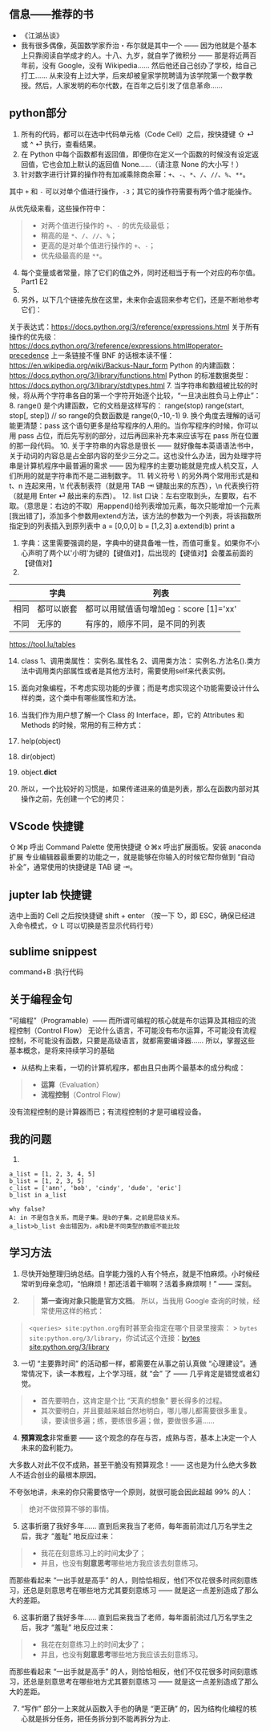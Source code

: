 

## 信息——推荐的书
- 《江湖丛谈》
- 我有很多偶像，英国数学家乔治・布尔就是其中一个 —— 因为他就是个基本上只靠阅读自学成才的人。十八、九岁，就自学了微积分 —— 那是将近两百年前，没有 Google，没有 Wikipedia…… 然后他还自己创办了学校，给自己打工…… 从来没有上过大学，后来却被皇家学院聘请为该学院第一个数学教授。然后，人家发明的布尔代数，在百年之后引发了信息革命…… 


## python部分
1. 所有的代码，都可以在选中代码单元格（Code Cell）之后，按快捷键 ⇧ ⏎ 或 ^ ⏎ 执行，查看结果。
2. 在 Python 中每个函数都有返回值，即便你在定义一个函数的时候没有设定返回值，它也会加上默认的返回值 None……（请注意 None 的大小写！）
3. 针对数字进行计算的操作符有加减乘除商余幂：`+`、`-`、`*`、`/`、`//`、`%`、`**`。

其中 `+` 和 `-` 可以对单个值进行操作，`-3`；其它的操作符需要有两个值才能操作。

从优先级来看，这些操作符中：

> * 对两个值进行操作的 `+`、`-` 的优先级最低；
> * 稍高的是 `*`、`/`、`//`、`%`；
> * 更高的是对单个值进行操作的 `+`、`-`；
> * 优先级最高的是 `**`。

4. 每个变量或者常量，除了它们的值之外，同时还相当于有一个对应的布尔值。Part1 E2
5. 
6. 另外，以下几个链接先放在这里，未来你会返回来参考它们，还是不断地参考它们：

关于表达式：https://docs.python.org/3/reference/expressions.html
关于所有操作的优先级：https://docs.python.org/3/reference/expressions.html#operator-precedence
上一条链接不懂 BNF 的话根本读不懂：https://en.wikipedia.org/wiki/Backus-Naur_form
Python 的内建函数：https://docs.python.org/3/library/functions.html
Python 的标准数据类型：https://docs.python.org/3/library/stdtypes.html
7. 当字符串和数组被比较的时候，将从两个字符串各自的第一个字符开始逐个比较，“一旦决出胜负马上停止”：
8. range() 是个内建函数，它的文档是这样写的：
range(stop)
range(start, stop[, step])
// so range的负数函数是 range(0,-10,-1)
9. 换个角度去理解的话可能更清楚：pass 这个语句更多是给写程序的人用的。当你写程序的时候，你可以用 pass 占位，而后先写别的部分，过后再回来补充本来应该写在 pass 所在位置的那一段代码。
10. 关于字符串的内容总是很长 —— 就好像每本英语语法书中，关于动词的内容总是占全部内容的至少三分之二。这也没什么办法，因为处理字符串是计算机程序中最普遍的需求 —— 因为程序的主要功能就是完成人机交互，人们所用的就是字符串而不是二进制数字。
11. 转义符号 \ 的另外两个常用形式是和 t、n 连起来用，\t 代表制表符（就是用 TAB ⇥ 键敲出来的东西），\n 代表换行符（就是用 Enter ⏎ 敲出来的东西）。
12. list 口诀：左右空取到头，左要取，右不取。（意思是：右边的不取）用append()给列表增加元素，每次只能增加一个元素[我出错了]，添加多个参数用extend方法，该方法的参数为一个列表，将该指数所指定到的列表插入到原列表中
a = [0,0,0]
b = [1,2,3]
a.extend(b)
print a
1.  字典：这里需要强调的是，字典中的键具备唯一性，而值可重复。如果你不小心声明了两个以'小明'为键的【键值对】，后出现的【键值对】会覆盖前面的【键值对】
2.  
|      | 字典     | 列表                                 |
| ---- | ---------- | -------------------------------------- |
| 相同 | 都可以嵌套 | 都可以用赋值语句增加eg：score [1]='xx' |
| 不同 | 无序的  | 有序的，顺序不同，是不同的列表 |
https://tool.lu/tables

14. class 1、调用类属性： 实例名.属性名 2、调用类方法： 实例名.方法名().类方法中调用类内部属性或者是其他方法时，需要使用self来代表实例。
15. 面向对象编程，不考虑实现功能的步骤；而是考虑实现这个功能需要设计什么样的类，这个类中有哪些属性和方法。
16. 当我们作为用户想了解一个 Class 的 Interface，即，它的 Attributes 和 Methods 的时候，常用的有三种方式：

1. help(object)
2. dir(object)
3. object.__dict__

17. 所以，一个比较好的习惯是，如果传递进来的值是列表，那么在函数内部对其操作之前，先创建一个它的拷贝：


## VScode 快捷键
⇧⌘p 呼出 Command Palette 
使用快捷键 ⇧⌘x 呼出扩展面板。安装 anaconda 扩展
专业编辑器最重要的功能之一，就是能够在你输入的时候它帮你做到 “自动补全”，通常使用的快捷键是 TAB 键 ⇥。

## jupter lab 快捷键
选中上面的 Cell 之后按快捷键 shift + enter 
（按一下 ⎋，即 ESC，确保已经进入命令模式，⇧ L 可以切换是否显示代码行号）

## sublime snippest
command+B :执行代码

## 关于编程金句
“可编程”（Programable）—— 而所谓可编程的核心就是布尔运算及其相应的流程控制（Control Flow）
无论什么语言，不可能没有布尔运算，不可能没有流程控制，不可能没有函数，只要是高级语言，就都需要编译器…… 所以，掌握这些基本概念，是将来持续学习的基础
- 从结构上来看，一切的计算机程序，都由且只由两个最基本的成分构成：

> * **运算**（Evaluation）
> * **流程控制**（Control Flow）

没有流程控制的是计算器而已；有流程控制的才是可编程设备。

## 我的问题

1.
``` 
a_list = [1, 2, 3, 4, 5]  
b_list = [1, 2, 3, 5] 
c_list = ['ann', 'bob', 'cindy', 'dude', 'eric']
b_list in a_list 

why false?
A: in 不是包含关系，而是子集。是b的子集，之前是层级关系。
a_list>b_list 会出错因为，a和b是不同类型的数组不能比较
```

## 学习方法
1. 尽快开始整理归纳总结。自学能力强的人有个特点，就是不怕麻烦。小时候经常听到母亲念叨，“怕麻烦！那还活着干嘛啊？活着多麻烦啊！” —— 深刻。
2. > **第一查询对象只能是官方文档**。
所以，当我用 Google 查询的时候，经常使用这样的格式：
> `<queries> site:python.org`有时甚至会指定在哪个目录里搜索：
    > `bytes site:python.org/3/library`，你试试这个连接：[bytes site:python.org/3/library](https://www.google.com/search?q=byte+site%3Apython.org%2F3%2Flibrary)
3. 一切 “主要靠时间” 的活动都一样，都需要在从事之前认真做 “心理建设”。通常情况下，读一本教程，上个学习班，就 “会” 了 —— 几乎肯定是错觉或者幻觉。

> - 首先要明白，这肯定是个比 “天真的想象” 要长得多的过程。
> - 其次要明白，并且要越来越自然地明白，哪儿哪儿都需要很多重复。读，要读很多遍；练，要练很多遍；做，要做很多遍……

4. **预算观念**非常重要 —— 这个观念的存在与否，成熟与否，基本上决定一个人未来的盈利能力。

大多数人对此不仅不成熟，甚至干脆没有预算观念！—— 这也是为什么绝大多数人不适合创业的最根本原因。

不夸张地讲，未来的你只需要恪守一个原则，就很可能会因此超越 99% 的人：

> 绝对不做预算不够的事情。

5. 这事折磨了我好多年…… 直到后来我当了老师，每年面前流过几万名学生之后，我才 “羞耻” 地反应过来：

> * 我花在刻意练习上的时间**太少**了；
> * 并且，也没有**刻意思考**哪些地方我应该去刻意练习。

而那些看起来 “一出手就是高手” 的人，则恰恰相反，他们不仅花很多时间刻意练习，还总是刻意思考在哪些地方尤其要刻意练习 —— 就是这一点差别造成了那么大的差距。

6. 这事折磨了我好多年…… 直到后来我当了老师，每年面前流过几万名学生之后，我才 “羞耻” 地反应过来：

> * 我花在刻意练习上的时间**太少**了；
> * 并且，也没有**刻意思考**哪些地方我应该去刻意练习。

而那些看起来 “一出手就是高手” 的人，则恰恰相反，他们不仅花很多时间刻意练习，还总是刻意思考在哪些地方尤其要刻意练习 —— 就是这一点差别造成了那么大的差距。


7. “写作” 部分一上来就从函数入手也的确是 “更正确” 的，因为结构化编程的核心就是拆分任务，把任务拆分到不能再拆分为止.